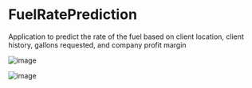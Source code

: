# FuelRatePrediction
Application to predict the rate of the fuel based on client location, client history, gallons requested, and company profit margin


![image](https://github.com/reemdelziz/Fuel-Rate-Prediction/assets/99515060/ba970f6f-0efa-4669-b2f5-3826b7b3fdd9)


![image](https://github.com/reemdelziz/Fuel-Rate-Prediction/assets/99515060/448f4a8e-a34c-437c-b08e-d4b9686442d8)


